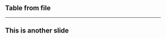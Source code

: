 ## Table from file

<div class="data-file-table" data-file-table-src="misc/tab1.csv" data-file-table-active-rows="4"></div>

---
## This is another slide

<div class="data-file-table" data-file-table-src="misc/tab1.csv" data-file-table-active-rows="1,2"></div>
